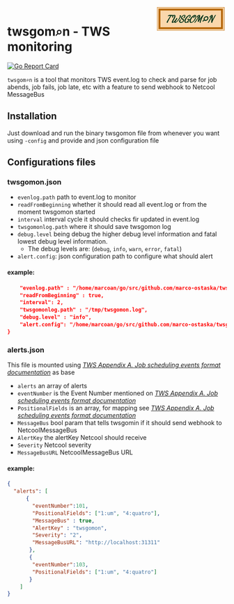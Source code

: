 <img src="logo.png" alt="twsgomon" title="twsgomon" align="right" width="160">

# twsgom⌕n - TWS monitoring 

[![Go Report Card](https://goreportcard.com/badge/github.com/marco-ostaska/twsgomon)](https://goreportcard.com/report/github.com/marco-ostaska/twsgomon)

`twsgom⌕n` is a tool that monitors TWS event.log to check and parse for job abends, job fails, job late, etc with a feature to send webhook to Netcool MessageBus

## Installation

Just download and run the binary twsgomon file from whenever you want using `-config` and provide and json configuration file

## Configurations files 

### twsgomon.json 

- `evenlog.path` path to event.log to monitor
- `readFromBeginning` whether it should read all event.log or from the moment twsgomon started
- `interval` interval cycle it should checks fir updated in event.log
- `twsgomonlog.path` where it should save twsgomon log
- `debug.level` being debug the higher debug level information and fatal lowest debug level information. 
  - The debug levels are: (`debug`, `info`, `warn`, `error`, `fatal`) 
- `alert.config`: json configuration path to configure what should alert

#### example: 

```json
    "evenlog.path" : "/home/marcoan/go/src/github.com/marco-ostaska/twsgomon/event.log",
    "readFromBeginning" : true,
    "interval": 2,
    "twsgomonlog.path" : "/tmp/twsgomon.log",
    "debug.level" : "info",
    "alert.config": "/home/marcoan/go/src/github.com/marco-ostaska/twsgomon/internal/configs/alerts.json"
}
```


### alerts.json 

This file is mounted using [*TWS Appendix A. Job scheduling events format documentation*](http://publib.boulder.ibm.com/tividd/td/TWS/SC32-1276-02/en_US/HTML/plusmst70.htm) as base




- `alerts` an array of alerts 
- `eventNumber` is the Event Number mentioned on  [*TWS Appendix A. Job scheduling events format documentation*](http://publib.boulder.ibm.com/tividd/td/TWS/SC32-1276-02/en_US/HTML/plusmst70.htm)
- `PositionalFields` is an array, for mapping see  [*TWS Appendix A. Job scheduling events format documentation*](http://publib.boulder.ibm.com/tividd/td/TWS/SC32-1276-02/en_US/HTML/plusmst70.htm)
- `MessageBus` bool param that tells twsgomin if it should send webhook to NetcoolMessageBus
- `AlertKey` the alertKey Netcool should receive
- `Severity` Netcool severity 
- `MessageBusURL` NetcoolMessageBus URL

#### example: 

```json
{
  "alerts": [
      {
        "eventNumber":101,
        "PositionalFields": ["1:um", "4:quatro"],
        "MessageBus" : true,
        "AlertKey" : "twsgomon",
        "Severity": "2",
        "MessageBusURL": "http://localhost:31311"
       },
       {
        "eventNumber":103,
        "PositionalFields": ["1:um", "4:quatro"]
       }
    ]
}

```
